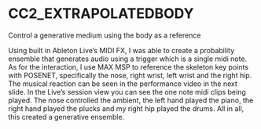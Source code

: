 # CC2_EXTRAPOLATEDBODY
Control a generative medium using the body as a reference

Using built in Ableton Live’s MIDI FX, I was able to create a probability ensemble that generates audio using a trigger which is a single midi note.
As for the interaction, I use MAX MSP to reference the skeleton key points with POSENET, specifically the nose, right wrist, left wrist and the right hip. The musical reaction can be seen in the performance video in the next slide.
In the Live’s session view you can see the one note midi clips being played. The nose controlled the ambient, the left hand played the piano, the right hand played the plucks and my right hip played the drums. All in all, this created a generative ensemble.
